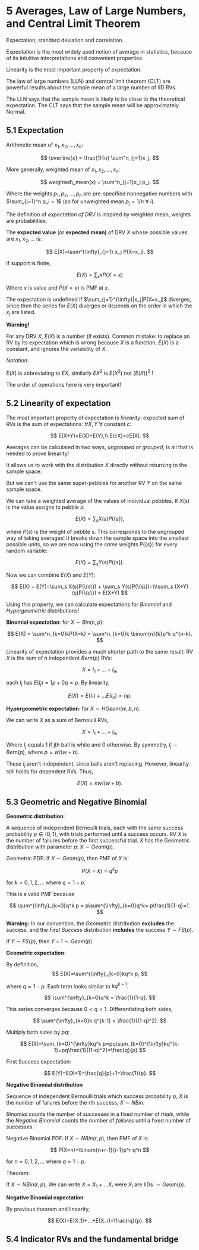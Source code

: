 # 5 Averages, Law of Large Numbers, and Central Limit Theorem

Expectation, standard deviation and correlation.

Expectation is the most widely used notion of average in statistics, because of its intuitive interpretations and convenient properties.

Linearity is the most important property of expectation.

The law of large numbers (LLN) and central limit theorem (CLT) are powerful results about the sample mean of a large number of IID RVs.

The LLN says that the sample mean is likely to be close to the theoretical expectation. The CLT says that the sample mean will be approximately Normal.

## 5.1 Expectation

Arithmetic mean of $x_1,x_2,...,x_n$:

$$
\overline{x} = \frac{1}{n} \sum^n_{j=1}x_j.
$$

More generally, weighted mean of $x_1,x_2,...,x_n$:

$$
weighted\_mean(x) = \sum^n_{j=1}x_j p_j.
$$

Where the weights $p_1,p_2,...,p_n$ are pre-specified nonnegative numbers with $\sum_{j=1}^n p_i = 1$ (so for unweighted mean $p_j=1/n\ \forall\ i$).

The definition of *expectation of DRV* is inspired by weighted mean, weights are probabilities:

The **expected value** (or **expected mean)** of DRV $X$ whose possible values are $x_1,x_2,...$ is:

$$
E(X)=\sum^{\infty}_{j=1} x_j P(X=x_j).
$$

If support is finite,

$$
E(X) = \sum_x x P(X=x)
$$

Where $x$ is value and $P(X=x)$ is PMF at $x$.

The expectation is undefined if $\sum_{j=1}^{\infty}|x_j|P(X=x_j)$ diverges, since then the series for $E(X)$ diverges or depends on the order in which the $x_j$ are listed.

**Warning!**

For any DRV $X$, $E(X)$ is a number (if exists). Common mistake: to replace an RV by its expectation which is wrong because $X$ is a function, $E(X)$ is a constant, and ignores the variability of $X$.


*Notation*:

$E(X)$ is abbreviating to $EX$, similarly $EX^2$ is $E(X^2)$ not $(E(X))^2$ !

The order of operations here is very important!

## 5.2 Linearity of expectation

The most important property of expectation is *linearity*: expected sum of RVs is the sum of expectations: $\forall X, Y$ $\forall$ constant $c$:

$$
E(X+Y)=E(X)+E(Y),\\
E(cX)=cE(X).
$$

Averages can be calculated in two ways, *ungrouped* or *grouped*, is all that is needed to prove linearity!

It allows us to work with the distribution $X$ directly without returning to the sample space.

But we can't use the same super-pebbles for another RV $Y$ on the same sample space.

We can take a weighted average of the values of individual pebbles. If $X(s)$ is the value assigns to pebble $s$:

$$
E(X)=\sum_s X(s)P(\{s\}),
$$

where $P({s})$ is the weight of pebble $s$. This corresponds to the ungrouped way of taking averages! It breaks down the sample space into the smallest possible units, so we are now using the *same* weights $P(\{s\})$ for every random variable:

$$
E(Y)=\sum_s Y(s)P(\{s\}).
$$

Now we can combine $E(X)$ and $E(Y)$:

$$
E(X) + E(Y)=\sum_s X(s)P(\{s\}) + \sum_s Y(s)P(\{s\})=\\\sum_s (X+Y)(s)P(\{s\}) = E(X+Y)
$$

Using this property, we can calculate expectations for *Binomial* and *Hypergeometric* distributions!

**Binomial expectation**: for $X \sim Bin(n,p)$:

$$
E(X) = \sum^n_{k=0}kP(X=k) = \sum^n_{k=0}k \binom{n}{k}p^k q^{n-k}.
$$

Linearity of expectation provides a much shorter path to the same result: RV $X$ is the sum of $n$ independent $Bern(p)$ RVs:

$$
X=I_1 + ... + I_n,
$$

each $I_j$ has $E(I_j)=1p + 0q=p$. By linearity,

$$
E(X) = E(I_1)+...E(I_n)=np.
$$

**Hypergeometric expectation**: for $X \sim HGeom(w,b,n)$:

We can write $X$ as a sum of Bernoulli RVs,

$$
X=I_1 + ... + I_n,
$$

Where $I_j$ equals $1$ if jth ball is white and $0$ otherwise. By symmetry, $I_j \sim Bern(p)$, where $p=w/(w+b)$.

These $I_j$ aren't independent, since balls aren't replacing. However, linearity still holds for dependent RVs. Thus,

$$
E(X)=nw/(w+b).
$$

## 5.3 Geometric and Negative Binomial

**Geometric distribution**:

A sequence of independent Bernoulli trials, each with the same success probability $p\in(0,1)$, with trials performed until a success occurs. RV $X$ is the number of failures before the first successful trial. $X$ has the Geometric distribution with parameter $p$: $X\sim Geom(p)$.

Geometric PDF: If $X\sim Geom(p)$, then PMF of $X$ is:

$$
P(X=k)=q^k p
$$

for $k=0,1,2,...$ where $q=1-p$.

This is a valid PMF because

$$
\sum^{\infty}_{k=0}q^k p = p\sum^{\infty}_{k=0}q^k= p\frac{1}{1-q}=1.
$$

**Warning:** In our convention, the *Geometric* distribution **excludes** the success, and the *First Success* distribution **includes** the success $Y\sim FS(p)$.

If $Y \sim FS(p)$, then $Y-1\sim Geom(p)$

**Geometric expectation**:

By definition,
$$
E(X)=\sum^{\infty}_{k=0}kq^k p,
$$

where $q=1-p$. Each term looks similar to $kq^{k-1}$.

$$
\sum^{\infty}_{k=0}q^k = \frac{1}{1-q}.
$$

This series converges because $0<q<1$. Differentiating both sides,

$$
\sum^{\infty}_{k=0}k q^{k-1} = \frac{1}{(1-q)^2}.
$$

Multiply both sides by $pq$:

$$
E(X)=\sum_{k=0}^{\infty}kq^k p=pq\sum_{k=0}^{\infty}kq^{k-1}=pq\frac{1}{(1-q)^2}=\frac{q}{p}
$$

First Success expectation:

$$
E(Y)=E(X+1)=\frac{q}{p}+1=\frac{1}{p}.
$$

**Negative Binomial distribution**

Sequence of independent Bernoulli trials which success probability $p$, $X$ is the number of failures before the $r$th success, $X \sim NBin$.

*Binomial* counts the number of *successes* in a fixed number of *trials*, while the *Negative Binomial* counts the number of *failures* until a fixed number of *successes*.

Negative Binomial PDF: If $X\sim NBin(r,p)$, then PMF of $X$ is:

$$
P(X=n)=\binom{n+r-1}{r-1}p^r q^n
$$

for $n=0,1,2,...$ where $q=1-p$.


Theorem:

If $X\sim NBin(r,p)$, We can write $X=X_1+...X_r$ were $X_i$ are IIDs $\sim Geom(p)$.

**Negative Binomial expectation**:

By previous theorem and linearity,

$$
E(X)=E(X_1)+...+E(X_r)=\frac{rq}{p}.
$$

## 5.4 Indicator RVs and the fundamental bridge
